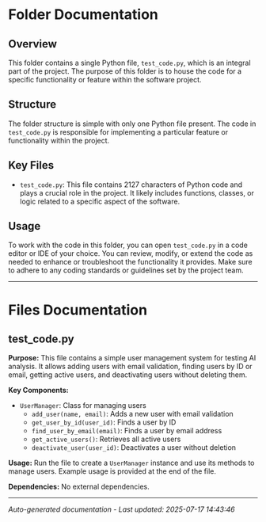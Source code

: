 # Folder Documentation

## Overview
This folder contains a single Python file, `test_code.py`, which is an integral part of the project. The purpose of this folder is to house the code for a specific functionality or feature within the software project.

## Structure
The folder structure is simple with only one Python file present. The code in `test_code.py` is responsible for implementing a particular feature or functionality within the project.

## Key Files
- `test_code.py`: This file contains 2127 characters of Python code and plays a crucial role in the project. It likely includes functions, classes, or logic related to a specific aspect of the software.

## Usage
To work with the code in this folder, you can open `test_code.py` in a code editor or IDE of your choice. You can review, modify, or extend the code as needed to enhance or troubleshoot the functionality it provides. Make sure to adhere to any coding standards or guidelines set by the project team.

---

# Files Documentation

## test_code.py

**Purpose:** This file contains a simple user management system for testing AI analysis. It allows adding users with email validation, finding users by ID or email, getting active users, and deactivating users without deleting them.

**Key Components:**
- `UserManager`: Class for managing users
  - `add_user(name, email)`: Adds a new user with email validation
  - `get_user_by_id(user_id)`: Finds a user by ID
  - `find_user_by_email(email)`: Finds a user by email address
  - `get_active_users()`: Retrieves all active users
  - `deactivate_user(user_id)`: Deactivates a user without deletion

**Usage:** Run the file to create a `UserManager` instance and use its methods to manage users. Example usage is provided at the end of the file.

**Dependencies:** No external dependencies.

---
*Auto-generated documentation - Last updated: 2025-07-17 14:43:46*
